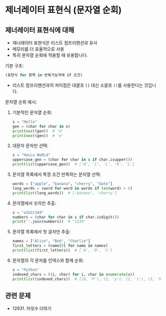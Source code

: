 # 제너레이터 표현식 (문자열 순회)

## 제너레이터 표현식에 대해
- 제너레이터 표현식은 리스트 컴프리헨션과 유사
- 메모리를 더 효율적으로 사용
- 특히 문자열 순회에 적용할 때 유용합니다.

기본 구조:
```python
(표현식 for 항목 in 반복가능객체 if 조건)
```

- 리스트 컴프리헨션과의 차이점은 대괄호 `[]` 대신 소괄호 `()`를 사용한다는 것입니다.

문자열 순회 예시:

1. 기본적인 문자열 순회:
   ```python
   s = "Hello"
   gen = (char for char in s)
   print(next(gen))  # 'H'
   print(next(gen))  # 'e'
   ```

2. 대문자 문자만 선택:
   ```python
   s = "HeLLo WoRLd"
   uppercase_gen = (char for char in s if char.isupper())
   print(list(uppercase_gen))  # ['H', 'L', 'L', 'R', 'L']
   ```

3. 문자열 목록에서 특정 조건 만족하는 문자열 선택:
   ```python
   words = ["apple", "banana", "cherry", "date"]
   long_words = (word for word in words if len(word) > 5)
   print(list(long_words))  # ['banana', 'cherry']
   ```

4. 문자열에서 숫자만 추출:
   ```python
   s = "a1b2c3d4"
   numbers = (char for char in s if char.isdigit())
   print(''.join(numbers))  # "1234"
   ```

5. 문자열 목록에서 첫 글자만 추출:
   ```python
   names = ["Alice", "Bob", "Charlie"]
   first_letters = (name[0] for name in names)
   print(list(first_letters))  # ['A', 'B', 'C']
   ```

6. 문자열의 각 문자를 인덱스와 함께 순회:
   ```python
   s = "Python"
   indexed_chars = ((i, char) for i, char in enumerate(s))
   print(list(indexed_chars))  # [(0, 'P'), (1, 'y'), (2, 't'), (3, 'h'), (4, 'o'), (5, 'n')]
   ```

## 관련 문제
- 12931. 자릿수 더하기
